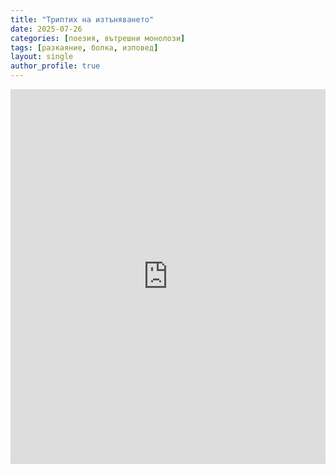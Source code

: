 ```yaml
---
title: "Триптих на изтъняването"
date: 2025-07-26
categories: [поезия, вътрешни монолози]
tags: [разкаяние, болка, изповед]
layout: single
author_profile: true
---
```

<script src="//static.anyflip.com/plugin/LightBox/js/anyflp-light-box-api-min.js"></script>

<iframe style="width:100%; max-width:900px; height:600px" src="https://online.anyflip.com/lyqms/nfrr/index.html"  seamless="seamless" scrolling="no" frameborder="0" allowtransparency="true" allowfullscreen="true" ></iframe>

